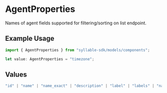 # AgentProperties

Names of agent fields supported for filtering/sorting on list endpoint.

## Example Usage

```typescript
import { AgentProperties } from "syllable-sdk/models/components";

let value: AgentProperties = "timezone";
```

## Values

```typescript
"id" | "name" | "name_exact" | "description" | "label" | "labels" | "name_description" | "type" | "timezone" | "prompt_id" | "prompt_id_list" | "custom_message_id" | "languages" | "variables" | "prompt_tool_defaults" | "tool_headers" | "updated_at" | "last_updated_by"
```